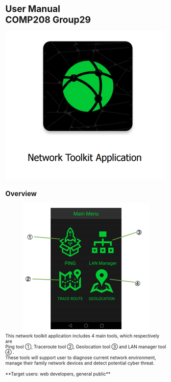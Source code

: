 # User Manual<br>COMP208 Group29

<div align=center><img src = "https://github.com/Weihao-Jin/readme_pictures/blob/master/app.png"></div>

## Overview
<div align=center><img src = "https://github.com/Weihao-Jin/readme_pictures/blob/master/main_menu.png"></div>
This network toolkit application includes 4 main tools, which respectively are<br>
Ping tool ①, Traceroute tool ②, Geolocation tool ③ and LAN manager tool ④ .<br>
These tools will support user to diagnose current network environment,<br>
manage their family network devices and detect potential cyber threat.<br>
<br>
**Target users: web developers, general public**<br>


